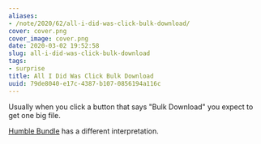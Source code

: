 ```yaml
---
aliases:
- /note/2020/62/all-i-did-was-click-bulk-download/
cover: cover.png
cover_image: cover.png
date: 2020-03-02 19:52:58
slug: all-i-did-was-click-bulk-download
tags:
- surprise
title: All I Did Was Click Bulk Download
uuid: 79de8040-e17c-4387-b107-0856194a116c
---
```


Usually when you click a button that says "Bulk Download" you expect to
get one big file.

[Humble Bundle](https://www.humblebundle.com/) has a different
interpretation.